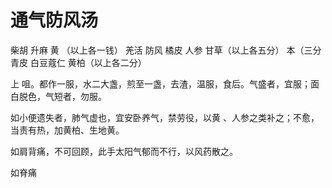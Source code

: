 # 通气防风汤



柴胡 升麻 黄 （以上各一钱） 羌活 防风 橘皮 人参 甘草（以上各五分） 本（三分青皮 白豆蔻仁 黄柏（以上各二分）

上 咀。都作一服，水二大盏，煎至一盏，去渣，温服，食后。气盛者，宜服；面白脱色，气短者，勿服。

如小便遗失者，肺气虚也，宜安卧养气，禁劳役，以黄 、人参之类补之；不愈，当责有热，加黄柏、生地黄。

如肩背痛，不可回顾，此手太阳气郁而不行，以风药散之。

如脊痛